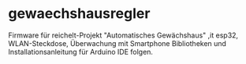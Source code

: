 # gewaechshausregler
Firmware für reichelt-Projekt "Automatisches Gewächshaus" ,it esp32, WLAN-Steckdose, Überwachung mit Smartphone
Bibliotheken und Installationsanleitung für Arduino IDE folgen.
